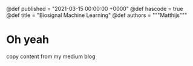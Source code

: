 @def published = "2021-03-15 00:00:00 +0000"
@def hascode = true
@def title = "Biosignal Machine Learning"
@def authors = """Matthijs"""

# Oh yeah

copy content from my medium blog